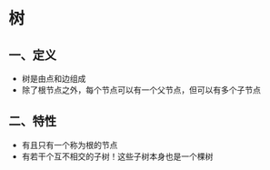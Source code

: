 # 树

## 一、定义

- 树是由点和边组成
- 除了根节点之外，每个节点可以有一个父节点，但可以有多个子节点

## 二、特性

- 有且只有一个称为根的节点
- 有若干个互不相交的子树！这些子树本身也是一个棵树